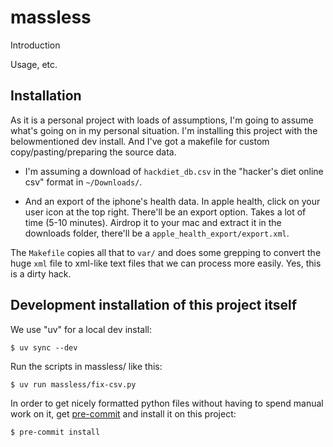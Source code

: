 # massless

Introduction

Usage, etc.

## Installation

As it is a personal project with loads of assumptions, I'm going to assume
what's going on in my personal situation. I'm installing this project with the
belowmentioned dev install. And I've got a makefile for custom
copy/pasting/preparing the source data.

- I'm assuming a download of `hackdiet_db.csv` in the "hacker's diet online
  csv" format in `~/Downloads/`.

- And an export of the iphone's health data. In apple health, click on your
  user icon at the top right. There'll be an export option. Takes a lot of
  time (5-10 minutes). Airdrop it to your mac and extract it in the downloads
  folder, there'll be a `apple_health_export/export.xml`.

The `Makefile` copies all that to `var/` and does some grepping to convert the
huge `xml` file to xml-like text files that we can process more easily. Yes,
this is a dirty hack.


## Development installation of this project itself

We use "uv" for a local dev install:

    $ uv sync --dev

Run the scripts in massless/ like this:

    $ uv run massless/fix-csv.py

In order to get nicely formatted python files without having to spend
manual work on it, get [pre-commit](https://pre-commit.com/) and install
it on this project:

    $ pre-commit install
